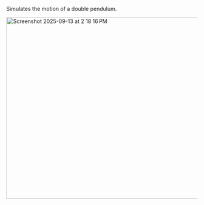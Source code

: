 Simulates the motion of a double pendulum.

<img width="639" height="479" alt="Screenshot 2025-09-13 at 2 18 16 PM" src="https://github.com/user-attachments/assets/9940c34a-17aa-4bb8-a162-81001f1510f4" />

